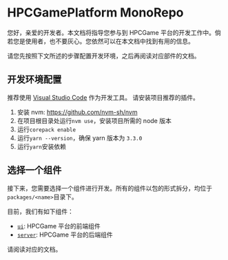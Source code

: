 # HPCGamePlatform MonoRepo

您好，亲爱的开发者。本文档将指导您参与到 HPCGame 平台的开发工作中。倘若您是使用者，也不要灰心。您依然可以在本文档中找到有用的信息。

请您先按照下文所述的步骤配置开发环境，之后再阅读对应部件的文档。

## 开发环境配置

推荐使用 [Visual Studio Code](https://code.visualstudio.com/) 作为开发工具。
请安装项目推荐的插件。

1. 安装 nvm: https://github.com/nvm-sh/nvm
2. 在项目根目录处运行`nvm use`，安装项目所需的 node 版本
3. 运行`corepack enable`
4. 运行`yarn --version`，确保 yarn 版本为 `3.3.0`
5. 运行`yarn`安装依赖

## 选择一个组件

接下来，您需要选择一个组件进行开发。所有的组件以包的形式拆分，均位于`packages/<name>`目录下。

目前，我们有如下组件：

- [`ui`](./ui/README.md): HPCGame 平台的前端组件
- [`server`](./server/README.md): HPCGame 平台的后端组件

请阅读对应的文档。
